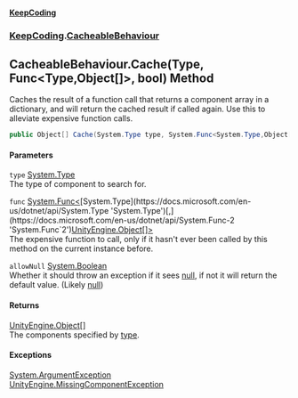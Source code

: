 #### [KeepCoding](index.md 'index')
### [KeepCoding](KeepCoding.md 'KeepCoding').[CacheableBehaviour](KeepCoding_CacheableBehaviour.md 'KeepCoding.CacheableBehaviour')
## CacheableBehaviour.Cache(Type, Func&lt;Type,Object[]&gt;, bool) Method
Caches the result of a function call that returns a component array in a dictionary, and will return the cached result if called again. Use this to alleviate expensive function calls.  
```csharp
public Object[] Cache(System.Type type, System.Func<System.Type,Object[]> func, bool allowNull=false);
```
#### Parameters
<a name='KeepCoding_CacheableBehaviour_Cache(System_Type_System_Func_System_Type_Object____bool)_type'></a>
`type` [System.Type](https://docs.microsoft.com/en-us/dotnet/api/System.Type 'System.Type')  
The type of component to search for.
  
<a name='KeepCoding_CacheableBehaviour_Cache(System_Type_System_Func_System_Type_Object____bool)_func'></a>
`func` [System.Func&lt;](https://docs.microsoft.com/en-us/dotnet/api/System.Func-2 'System.Func`2')[System.Type](https://docs.microsoft.com/en-us/dotnet/api/System.Type 'System.Type')[,](https://docs.microsoft.com/en-us/dotnet/api/System.Func-2 'System.Func`2')[UnityEngine.Object](https://docs.microsoft.com/en-us/dotnet/api/UnityEngine.Object 'UnityEngine.Object')[[]](https://docs.microsoft.com/en-us/dotnet/api/System.Array 'System.Array')[&gt;](https://docs.microsoft.com/en-us/dotnet/api/System.Func-2 'System.Func`2')  
The expensive function to call, only if it hasn't ever been called by this method on the current instance before.
  
<a name='KeepCoding_CacheableBehaviour_Cache(System_Type_System_Func_System_Type_Object____bool)_allowNull'></a>
`allowNull` [System.Boolean](https://docs.microsoft.com/en-us/dotnet/api/System.Boolean 'System.Boolean')  
Whether it should throw an exception if it sees [null](https://docs.microsoft.com/en-us/dotnet/csharp/language-reference/keywords/null 'https://docs.microsoft.com/en-us/dotnet/csharp/language-reference/keywords/null'), if not it will return the default value. (Likely [null](https://docs.microsoft.com/en-us/dotnet/csharp/language-reference/keywords/null 'https://docs.microsoft.com/en-us/dotnet/csharp/language-reference/keywords/null'))
  
#### Returns
[UnityEngine.Object](https://docs.microsoft.com/en-us/dotnet/api/UnityEngine.Object 'UnityEngine.Object')[[]](https://docs.microsoft.com/en-us/dotnet/api/System.Array 'System.Array')  
The components specified by [type](KeepCoding_CacheableBehaviour_Cache(System_Type_System_Func_System_Type_Object____bool).md#KeepCoding_CacheableBehaviour_Cache(System_Type_System_Func_System_Type_Object____bool)_type 'KeepCoding.CacheableBehaviour.Cache(System.Type, System.Func&lt;System.Type,Object[]&gt;, bool).type').
#### Exceptions
[System.ArgumentException](https://docs.microsoft.com/en-us/dotnet/api/System.ArgumentException 'System.ArgumentException')  
[UnityEngine.MissingComponentException](https://docs.microsoft.com/en-us/dotnet/api/UnityEngine.MissingComponentException 'UnityEngine.MissingComponentException')  
